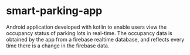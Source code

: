 # smart-parking-app
Android application developed with kotlin to enable users view the occupancy status of parking lots in real-time. 
The occupancy data is obtained by the app from a firebase realtime database, and reflects every time there is a change in the firebase data.
